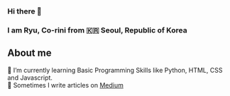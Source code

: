 ### Hi there 👋 
### I am Ryu, Co-rini from :kr: Seoul, Republic of Korea

## About me

🌱 I’m currently learning Basic Programming Skills like Python, HTML, CSS and Javascript.<br/>
📝 Sometimes I write articles on [Medium](https://medium.com/) <br/>


<!--
**dbgksquf05/dbgksquf05** is a ✨ _special_ ✨ repository because its `README.md` (this file) appears on your GitHub profile.

Here are some ideas to get you started:

- 🔭 I’m currently working on ...
- 🌱 I’m currently learning ...
- 👯 I’m looking to collaborate on ...
- 🤔 I’m looking for help with ...
- 💬 Ask me about ...
- 📫 How to reach me: ...
- 😄 Pronouns: ...
- ⚡ Fun fact: ...
-->
